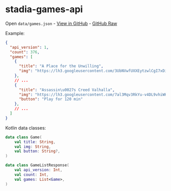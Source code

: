 # stadia-games-api

Open `data/games.json` - [View in GitHub](data/games.json) - [GitHub Raw](https://raw.githubusercontent.com/omarmiatello/stadia-games-api/main/data/games.json)

Example:
```json
{
  "api_version": 1,
  "count": 376,
  "games": [
    {
      "title": "A Place for the Unwilling",
      "img": "https://lh3.googleusercontent.com/3UbNVwfUXXEytzwlCgI7xDimGT_LcerieF_-HVKiCkIwKyRwWLQ1XiPymCd8APVFK9t4LaaRgNeb3KgNt9_xLlkcdfvs4SdKF5d7ROH-Rs-UNZp74aba1btCZbI\u003dw300-h400-rw-no-v1-nu"
    },
    // ...
    {
      "title": "Assassin\u0027s Creed Valhalla",
      "img": "https://lh3.googleusercontent.com/7al3Mqv3RkYu-v4DL9vhiWHfsMLpc_IHHpthd4r5KlwBQohCCND1jac6Bsw9tjuIBpWA0M1f2S7plurbPWkrrfa16bBGD3kyBs35gASW94ecVHvLFgs0E7CkyiPk\u003dw300-h400-rw-no-v1-nu",
      "button": "Play for 120 min"
    },
    // ...
  ]
}
```

Kotlin data classes:

```kotlin
data class Game(
    val title: String,
    val img: String,
    val button: String?,
)

data class GameListResponse(
    val api_version: Int,
    val count: Int,
    val games: List<Game>,
)
```

